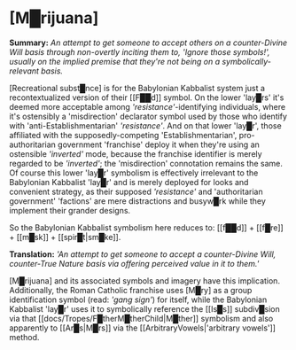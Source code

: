 # [M█rijuana]

**Summary:** *An attempt to get someone to accept others on a counter-Divine Will basis through non-overtly inciting them to, 'Ignore those symbols!', usually on the implied premise that they're not being on a symbolically-relevant basis.*

[Recreational subst█nce] is for the Babylonian Kabbalist system just a recontextualized version of their [[F██d]] symbol.  On the lower 'lay█rs' it's deemed more acceptable among *'resistance'*-identifying individuals, where it's ostensibly a 'misdirection' declarator symbol used by those who identify with 'anti-Establishmentarian' *'resistance'*.  And on that lower 'lay█r', those affiliated with the supposedly-competing 'Establishmentarian', pro-authoritarian government 'franchise' deploy it when they're using an ostensible *'inverted'* mode, because the franchise identifier is merely regarded to be *'inverted'*; the 'misdirection' connotation remains the same.  Of course this lower 'lay█r' symbolism is effectively irrelevant to the Babylonian Kabbalist 'lay█r' and is merely deployed for looks and convenient strategy, as their supposed *'resistance'* and 'authoritarian government' 'factions' are mere distractions and busyw█rk while they implement their grander designs.

So the Babylonian Kabbalist symbolism here reduces to: [[f██d]] + [[f█re]] + [[m█sk]] + [[spir█t|sm█ke]].

**Translation:** *'An attempt to get someone to accept a counter-Divine Will, counter-True Nature basis via offering perceived value in it to them.'*

[M█rijuana] and its associated symbols and imagery have this implication.  Additionally, the Roman Catholic franchise uses [M█ry] as a group identification symbol (read: *'gang sign'*) for itself, while the Babylonian Kabbalist 'lay█r' uses it to symbolically reference the [[Is█s]] subdiv█sion via that [[docs/Tropes/F█therM█therChild|M█ther]] symbolism and also apparently to [[Ar█s|M█rs]] via the [[ArbitraryVowels|'arbitrary vowels']] method.
